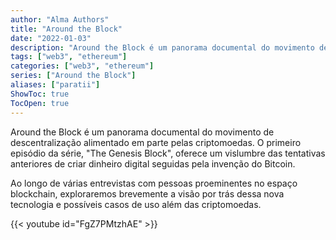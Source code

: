 ```yaml
---
author: "Alma Authors"
title: "Around the Block"
date: "2022-01-03"
description: "Around the Block é um panorama documental do movimento de descentralização alimentado em parte pelas criptomoedas."
tags: ["web3", "ethereum"]
categories: ["web3", "ethereum"]
series: ["Around the Block"]
aliases: ["paratii"]
ShowToc: true
TocOpen: true
---
```


Around the Block é um panorama documental do movimento de descentralização alimentado em parte pelas criptomoedas. O primeiro episódio da série, "The Genesis Block", oferece um vislumbre das tentativas anteriores de criar dinheiro digital seguidas pela invenção do Bitcoin. 

Ao longo de várias entrevistas com pessoas proeminentes no espaço blockchain, exploraremos brevemente a visão por trás dessa nova tecnologia e possíveis casos de uso além das criptomoedas.


{{< youtube id="FgZ7PMtzhAE" >}}

